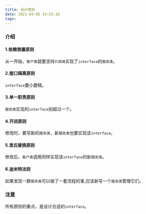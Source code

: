```yaml
---
title: 设计原则
date: 2021-03-05 14:53:18
tags:
---
```

### 介绍

#### 1.依赖倒置原则   
从一开始，`客户类`就要坚持`只调用`实现了`interface`的`服务类`。

#### 2.接口隔离原则  
`interface`要小要精。

#### 3.单一职责原则   
`服务类`实现的`interface`别超过一个。

#### 4.开闭原则   
修改时，要写新的`服务类`，新`服务类`也要实现该`interface`。
 
#### 5.里氏替换原则   
修改后，`客户类`调用同样实现该`interface`的新`服务类`。

#### 6.迪米特法则   
如果发现一群`服务类`可以做了一套流程的事,应该新写一个`服务类`管理它们。

### 注意

所有原则的重点，是设计合适的`interface`。
